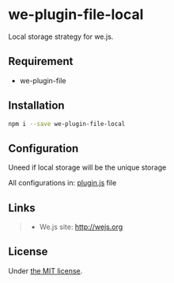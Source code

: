 # we-plugin-file-local

Local storage strategy for we.js.

## Requirement

- we-plugin-file

## Installation

```sh
npm i --save we-plugin-file-local
```

## Configuration

Uneed if local storage will be the unique storage

All configurations in: [plugin.js](plugin.js) file

## Links

> * We.js site: http://wejs.org

## License

Under [the MIT license](https://github.com/wejs/we-core/blob/master/LICENSE.md).